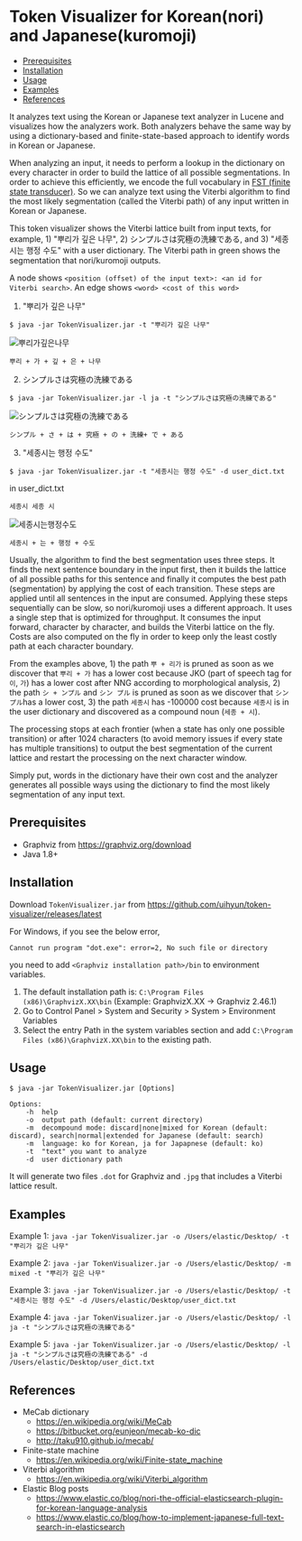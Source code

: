 # Token Visualizer for Korean(nori) and Japanese(kuromoji)

- [Prerequisites](#prerequisites)
- [Installation](#installation)
- [Usage](#usage)
- [Examples](#examples)
- [References](#references)

It analyzes text using the Korean or Japanese text analyzer in Lucene and visualizes how the analyzers work. Both analyzers behave the same way by using a dictionary-based and finite-state-based approach to identify words in Korean or Japanese. 

When analyzing an input, it needs to perform a lookup in the dictionary on every character in order to build the lattice of all possible segmentations. In order to achieve this efficiently, we encode the full vocabulary in [FST (finite state transducer)](http://blog.mikemccandless.com/2010/12/using-finite-state-transducers-in.html). So we can analyze text using the Viterbi algorithm to find the most likely segmentation (called the Viterbi path) of any input written in Korean or Japanese. 

This token visualizer shows the Viterbi lattice built from input texts, for example, 1) "뿌리가 깊은 나무", 2) シンプルさは究極の洗練である, and 3) "세종시는 행정 수도" with a user dictionary. The Viterbi path in green shows the segmentation that nori/kuromoji outputs.

A node shows `<position (offset) of the input text>: <an id for Viterbi search>`.
An edge shows `<word> <cost of this word>`

1) "뿌리가 깊은 나무" 
```
$ java -jar TokenVisualizer.jar -t "뿌리가 깊은 나무"
```
![뿌리가깊은나무](https://user-images.githubusercontent.com/16463710/110339129-27a65400-806b-11eb-800e-6ba22e82021a.jpg)
```
뿌리 + 가 + 깊 + 은 + 나무
```
2) シンプルさは究極の洗練である
```
$ java -jar TokenVisualizer.jar -l ja -t "シンプルさは究極の洗練である"
```
![シンプルさは究極の洗練である](https://user-images.githubusercontent.com/16463710/110339172-312fbc00-806b-11eb-9c09-1fec9b9024d9.jpg)
```
シンプル + さ + は + 究極 + の + 洗練+ で + ある
```

3) "세종시는 행정 수도"
```
$ java -jar TokenVisualizer.jar -t "세종시는 행정 수도" -d user_dict.txt
```
in user_dict.txt
```
세종시 세종 시
```
![세종시는행정수도](https://user-images.githubusercontent.com/16463710/110339192-37259d00-806b-11eb-8e29-f08d55929560.jpg)
```
세종시 + 는 + 행정 + 수도
```

Usually, the algorithm to find the best segmentation uses three steps. It finds the next sentence boundary in the input first, then it builds the lattice of all possible paths for this sentence and finally it computes the best path (segmentation) by applying the cost of each transition. These steps are applied until all sentences in the input are consumed. Applying these steps sequentially can be slow, so nori/kuromoji uses a different approach. It uses a single step that is optimized for throughput. It consumes the input forward, character by character, and builds the Viterbi lattice on the fly. Costs are also computed on the fly in order to keep only the least costly path at each character boundary.

From the examples above, 1) the path `뿌 + 리가` is pruned as soon as we discover that `뿌리 + 가` has a lower cost because JKO (part of speech tag for `이`, `가`) has a lower cost after NNG according to morphological analysis, 2) the path `シ + ンプル` and `シン プル` is pruned as soon as we discover that `シンプル`has a lower cost, 3) the path `세종시` has -100000 cost because `세종시` is in the user dictionary and discovered as a compound noun (`세종 + 시`).

The processing stops at each frontier (when a state has only one possible transition) or after 1024 characters (to avoid memory issues if every state has multiple transitions) to output the best segmentation of the current lattice and restart the processing on the next character window.

Simply put, words in the dictionary have their own cost and the analyzer generates all possible ways using the dictionary to find the most likely segmentation of any input text.

## Prerequisites
- Graphviz from https://graphviz.org/download
- Java 1.8+

## Installation
Download `TokenVisualizer.jar` from https://github.com/uihyun/token-visualizer/releases/latest

For Windows, if you see the below error,
```
Cannot run program "dot.exe": error=2, No such file or directory
```
you need to add `<Graphviz installation path>/bin` to environment variables.
1. The default installation path is: `C:\Program Files (x86)\GraphvizX.XX\bin` (Example: GraphvizX.XX → Graphviz 2.46.1)
2. Go to Control Panel >  System and Security > System > Environment Variables
3. Select the entry Path in the system variables section and add `C:\Program Files (x86)\GraphvizX.XX\bin` to the existing path.

## Usage
```
$ java -jar TokenVisualizer.jar [Options]
```
```
Options:
    -h  help
    -o  output path (default: current directory)
    -m  decompound mode: discard|none|mixed for Korean (default: discard), search|normal|extended for Japanese (default: search)
    -m  language: ko for Korean, ja for Japapnese (default: ko)
    -t  "text" you want to analyze
    -d  user dictionary path
```

It will generate two files `.dot` for Graphviz and `.jpg` that includes a Viterbi lattice result.

## Examples
Example 1: `java -jar TokenVisualizer.jar -o /Users/elastic/Desktop/ -t "뿌리가 깊은 나무"`

Example 2: `java -jar TokenVisualizer.jar -o /Users/elastic/Desktop/ -m mixed -t "뿌리가 깊은 나무"`

Example 3: `java -jar TokenVisualizer.jar -o /Users/elastic/Desktop/ -t "세종시는 행정 수도" -d /Users/elastic/Desktop/user_dict.txt`

Example 4: `java -jar TokenVisualizer.jar -o /Users/elastic/Desktop/ -l ja -t "シンプルさは究極の洗練である"`

Example 5: `java -jar TokenVisualizer.jar -o /Users/elastic/Desktop/ -l ja -t "シンプルさは究極の洗練である" -d /Users/elastic/Desktop/user_dict.txt`

## References

- MeCab dictionary
  - https://en.wikipedia.org/wiki/MeCab
  - https://bitbucket.org/eunjeon/mecab-ko-dic
  - http://taku910.github.io/mecab/
- Finite-state machine
  - https://en.wikipedia.org/wiki/Finite-state_machine
- Viterbi algorithm
  - https://en.wikipedia.org/wiki/Viterbi_algorithm
- Elastic Blog posts
  - https://www.elastic.co/blog/nori-the-official-elasticsearch-plugin-for-korean-language-analysis
  - https://www.elastic.co/blog/how-to-implement-japanese-full-text-search-in-elasticsearch
